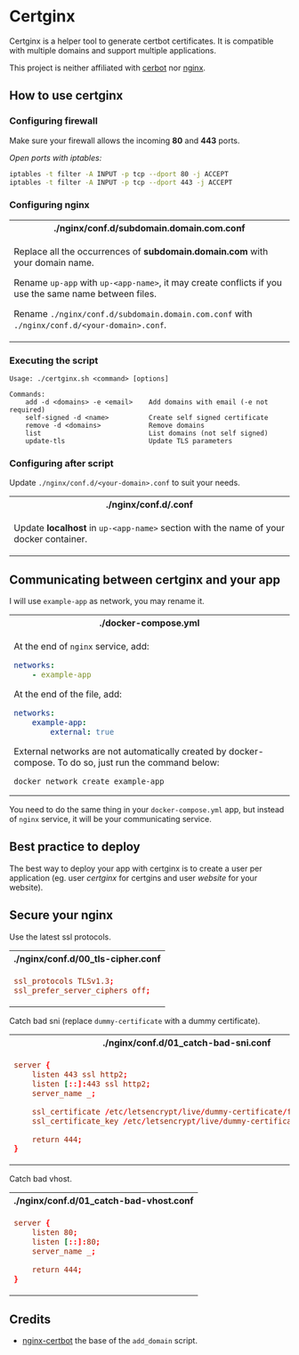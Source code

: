 # Certginx

Certginx is a helper tool to generate certbot certificates. It is compatible with multiple domains and support multiple applications.

This project is neither affiliated with [cerbot](https://github.com/certbot/certbot) nor [nginx](https://github.com/nginx/nginx).

## **How to use certginx**

### **Configuring firewall**

Make sure your firewall allows the incoming **80** and **443** ports.

*Open ports with iptables:*
```sh
iptables -t filter -A INPUT -p tcp --dport 80 -j ACCEPT
iptables -t filter -A INPUT -p tcp --dport 443 -j ACCEPT
```

### **Configuring nginx**

<table><tr><th>
./nginx/conf.d/subdomain.domain.com.conf
</th></tr><tr><td>

Replace all the occurrences of **subdomain.domain.com** with your domain name.

Rename `up-app` with `up-<app-name>`, it may create conflicts if you use the same name between files.

Rename `./nginx/conf.d/subdomain.domain.com.conf` with `./nginx/conf.d/<your-domain>.conf`.

</td></tr></table>

### **Executing the script**

```
Usage: ./certginx.sh <command> [options]

Commands:
    add -d <domains> -e <email>    Add domains with email (-e not required)
    self-signed -d <name>          Create self signed certificate
    remove -d <domains>            Remove domains
    list                           List domains (not self signed)
    update-tls                     Update TLS parameters
```

### **Configuring after script**

Update `./nginx/conf.d/<your-domain>.conf` to suit your needs.

<table><tr><th>
./nginx/conf.d/<your-domain>.conf
</th></tr><tr><td>

Update **localhost** in `up-<app-name>` section with the name of your docker container.

</td></tr></table>

## **Communicating between certginx and your app**

I will use `example-app` as network, you may rename it.

<table><tr><th>
./docker-compose.yml
</th></tr><tr><td>

At the end of `nginx` service, add:
```yml
networks:
    - example-app
```

At the end of the file, add:
```yml
networks:
    example-app:
        external: true
```

External networks are not automatically created by docker-compose. To do so, just run the command below:
```
docker network create example-app
```

</td></tr></table>

You need to do the same thing in your `docker-compose.yml` app, but instead of `nginx` service, it will be your communicating service.

## **Best practice to deploy**

The best way to deploy your app with certginx is to create a user per application (eg. user *certginx* for certgins and user *website* for your website).

## **Secure your nginx**

Use the latest ssl protocols.

<table><tr><th>
./nginx/conf.d/00_tls-cipher.conf
</th></tr><tr><td>

```conf
ssl_protocols TLSv1.3;
ssl_prefer_server_ciphers off;
```

</td></tr></table>

Catch bad sni (replace `dummy-certificate` with a dummy certificate).

<table><tr><th>
./nginx/conf.d/01_catch-bad-sni.conf
</th></tr><tr><td>

```conf
server {
    listen 443 ssl http2;
    listen [::]:443 ssl http2;
    server_name _;

    ssl_certificate /etc/letsencrypt/live/dummy-certificate/fullchain.pem;
    ssl_certificate_key /etc/letsencrypt/live/dummy-certificate/privkey.pem;

    return 444;
}
```

</td></tr></table>

Catch bad vhost.

<table><tr><th>
./nginx/conf.d/01_catch-bad-vhost.conf
</th></tr><tr><td>

```conf
server {
    listen 80;
    listen [::]:80;
    server_name _;

    return 444;
}
```

</td></tr></table>

## **Credits**

- [nginx-certbot](https://github.com/wmnnd/nginx-certbot) the base of the `add_domain` script.
